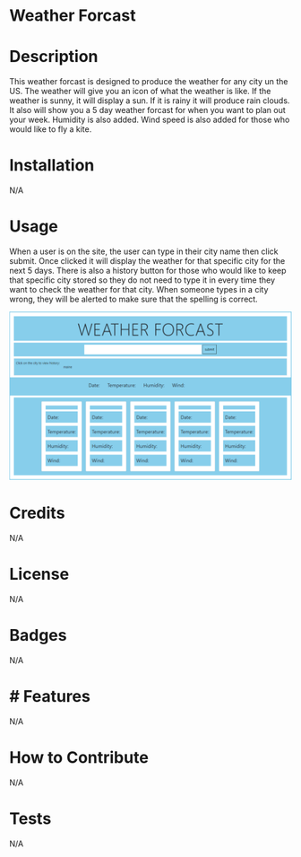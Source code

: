 # Weather Forcast


# Description
This weather forcast is designed to produce the weather for any city un the US. The weather will give you an icon of what the weather is like. If the weather is sunny, it will display a sun. If it is rainy it will produce rain clouds. It also will show you a 5 day weather forcast for when you want to plan out your week. Humidity is also added. Wind speed is also added for those who would like to fly a kite. 



# Installation
N/A

# Usage
When a user is on the site, the user can type in their city name then click submit. Once clicked it will display the weather for that specific city for the next 5 days. There is also a history button for those who would like to keep that specific city stored so they do not need to type it in every time they want to check the weather for that city. When someone types in a city wrong, they will be alerted to make sure that the spelling is correct. 


![Weather-Forcast](assets/weather-forcast.PNG)


# Credits
N/A

# License
N/A

# Badges
N/A

# # Features
N/A

# How to Contribute
N/A

# Tests
N/A
